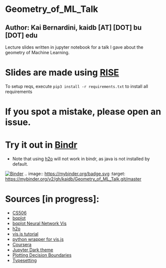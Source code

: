# Geometry_of_ML_Talk
## Author: Kai Bernardini, kaidb [AT] [DOT] bu [DOT] edu
Lecture slides written in jupyter notebook for a talk I gave about the geometry of Machine Learning.


# Slides are made using [RISE](https://github.com/damianavila/RISE)


 To setup reqs, execute `pip3 install -r requirements.txt` to install all requirements

# If you spot a mistake, please open an issue. 


# Try it out in [Bindr](https://mybinder.org/)
- Note that using [h2o](https://www.h2o.ai/) will not work in bindr, as java is not installed by default. 

[![Binder](https://mybinder.org/badge.svg)](https://mybinder.org/v2/gh/kaidb/Geometry_of_ML_Talk.git/master)
.. image:: https://mybinder.org/badge.svg :target: https://mybinder.org/v2/gh/kaidb/Geometry_of_ML_Talk.git/master


# Sources [in progress]: 
- [CS506](https://github.com/mcrovella/CS506-Computational-Tools-for-Data-Science)
- [bqplot](https://github.com/bloomberg/bqplot/tree/master/examples)
- [bqplot Neural Network Vis](https://github.com/bloomberg/bqplot/blob/master/examples/Applications/Neural%20Network.ipynb)
- [h2o](http://docs.h2o.ai/h2o/latest-stable/h2o-docs/data-science/glm.html)
- [vis.js tutorial](https://www.codementor.io/isaib.cicourel/visjs-visualization-in-jupyter-notebook-phgb3fjv0)
- [python wrapper for vis.js](http://nbviewer.jupyter.org/github/brm/plot3d/blob/master/plot3d.ipynb)
- [Coursera](https://www.coursera.org)
- [Jupyter Dark theme](https://github.com/dunovank/jupyter-themes)
- [Plotting Decision Boundaries](http://scikit-learn.org/stable/auto_examples/ensemble/plot_voting_decision_regions.html)
- [Typesetting ](https://tex.stackexchange.com/questions/183090/replicate-the-singular-value-decomposition-figure-in-latex)

